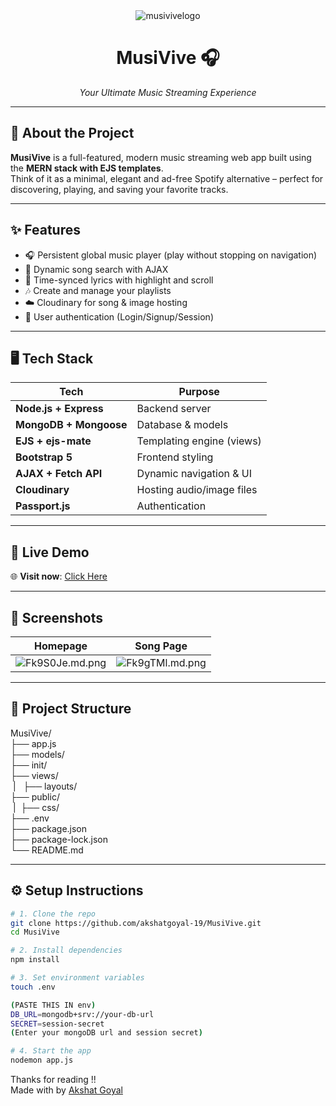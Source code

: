 <div align="center">
   <img src="https://i.ibb.co/Z6L6p0YY/musivivelogo.png" alt="musivivelogo" border="0">
  <h1>MusiVive 🎧</h1>
  <p><i>Your Ultimate Music Streaming Experience</i></p>
</div>

---

## 🎵 About the Project

**MusiVive** is a full-featured, modern music streaming web app built using the **MERN stack with EJS templates**.  
Think of it as a minimal, elegant and ad-free Spotify alternative – perfect for discovering, playing, and saving your favorite tracks.

---

## ✨ Features

- 🎧 Persistent global music player (play without stopping on navigation)
- 🔎 Dynamic song search with AJAX
- 🎼 Time-synced lyrics with highlight and scroll
- 🎶 Create and manage your playlists
- ☁️ Cloudinary for song & image hosting
- 🔐 User authentication (Login/Signup/Session)

---

## 🖥️ Tech Stack

| Tech             | Purpose                        |
|------------------|-------------------------------|
| **Node.js + Express** | Backend server              |
| **MongoDB + Mongoose** | Database & models          |
| **EJS + ejs-mate**     | Templating engine (views)  |
| **Bootstrap 5**        | Frontend styling           |
| **AJAX + Fetch API**   | Dynamic navigation & UI    |
| **Cloudinary**         | Hosting audio/image files  |
| **Passport.js**        | Authentication             |

---

## 🚀 Live Demo

🌐 **Visit now**: [Click Here ](https://musivive.onrender.com)

---

## 📸 Screenshots

| Homepage | Song Page |
|---------|-----------|
| <img src="https://iili.io/Fk9S0Je.md.png" alt="Fk9S0Je.md.png" border="0"> | <img src="https://iili.io/Fk9gTMl.md.png" alt="Fk9gTMl.md.png" border="0"> |

---

## 📂 Project Structure
MusiVive/<br>
├── app.js<br>
├── models/<br>
├── init/<br>
├── views/<br>
&nbsp;| &nbsp; ├── layouts/<br>
├── public/<br>
&nbsp;| &nbsp;├── css/<br>
├── .env<br>
├── package.json<br>
├── package-lock.json<br>
└── README.md

---

## ⚙️ Setup Instructions

```bash
# 1. Clone the repo
git clone https://github.com/akshatgoyal-19/MusiVive.git
cd MusiVive

# 2. Install dependencies
npm install

# 3. Set environment variables
touch .env

(PASTE THIS IN env)
DB_URL=mongodb+srv://your-db-url
SECRET=session-secret
(Enter your mongoDB url and session secret)

# 4. Start the app
nodemon app.js
```

Thanks for reading !!<br>
Made with by [Akshat Goyal](https://github.com/akshatgoyal-19)



